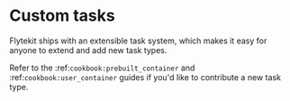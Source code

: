 # Custom tasks

Flytekit ships with an extensible task system, which makes it easy for anyone to extend and add new task types.

Refer to the :ref:`cookbook:prebuilt_container` and :ref:`cookbook:user_container` guides if you'd like to contribute a new task type.
